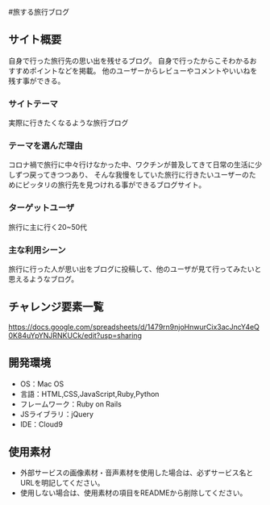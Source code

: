 #旅する旅行ブログ

## サイト概要
自身で行った旅行先の思い出を残せるブログ。
自身で行ったからこそわかるおすすめポイントなどを掲載。
他のユーザーからレビューやコメントやいいねを残す事ができる。

### サイトテーマ
実際に行きたくなるような旅行ブログ

### テーマを選んだ理由
コロナ禍で旅行に中々行けなかった中、ワクチンが普及してきて日常の生活に少しずつ戻ってきつつあり、
そんな我慢をしていた旅行に行きたいユーザーのためにピッタリの旅行先を見つけれる事ができるブログサイト。

### ターゲットユーザ
旅行に主に行く20~50代

### 主な利用シーン
旅行に行った人が思い出をブログに投稿して、他のユーザが見て行ってみたいと思えるようなブログ。

## チャレンジ要素一覧
https://docs.google.com/spreadsheets/d/1479rn9njoHnwurCix3acJncY4eQ0K84uYpYNJRNKUCk/edit?usp=sharing

## 開発環境
- OS：Mac OS
- 言語：HTML,CSS,JavaScript,Ruby,Python
- フレームワーク：Ruby on Rails
- JSライブラリ：jQuery
- IDE：Cloud9

## 使用素材
- 外部サービスの画像素材・音声素材を使用した場合は、必ずサービス名とURLを明記してください。
- 使用しない場合は、使用素材の項目をREADMEから削除してください。
